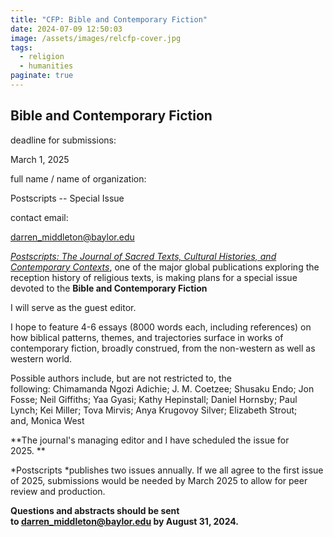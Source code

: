 ```yaml
---
title: "CFP: Bible and Contemporary Fiction"
date: 2024-07-09 12:50:03
image: /assets/images/relcfp-cover.jpg
tags:
  - religion
  - humanities
paginate: true   
---
```

Bible and Contemporary Fiction
------------------------------

deadline for submissions: 

March 1, 2025

full name / name of organization: 

Postscripts -- Special Issue

contact email: 

<darren_middleton@baylor.edu>

*[Postscripts: The Journal of Sacred Texts, Cultural Histories, and Contemporary Contexts](https://journal.equinoxpub.com/POST "https://journal.equinoxpub.com/POST")*, one of the major global publications exploring the reception history of religious texts, is making plans for a special issue devoted to the **Bible and Contemporary Fiction**

I will serve as the guest editor.

I hope to feature 4-6 essays (8000 words each, including references) on how biblical patterns, themes, and trajectories surface in works of contemporary fiction, broadly construed, from the non-western as well as western world.

Possible authors include, but are not restricted to, the following: Chimamanda Ngozi Adichie; J. M. Coetzee; Shusaku Endo; Jon Fosse; Neil Giffiths; Yaa Gyasi; Kathy Hepinstall; Daniel Hornsby; Paul Lynch; Kei Miller; Tova Mirvis; Anya Krugovoy Silver; Elizabeth Strout; and, Monica West

**The journal's managing editor and I have scheduled the issue for 2025. **

*Postscripts *publishes two issues annually. If we all agree to the first issue of 2025, submissions would be needed by March 2025 to allow for peer review and production.

**Questions and abstracts should be sent to <darren_middleton@baylor.edu> by August 31, 2024.**